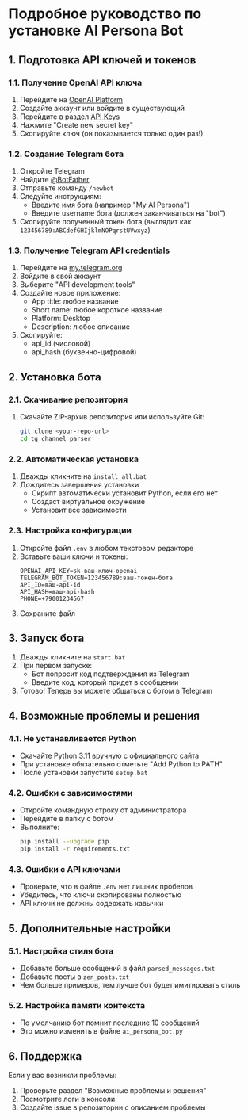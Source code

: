 # Подробное руководство по установке AI Persona Bot

## 1. Подготовка API ключей и токенов

### 1.1. Получение OpenAI API ключа
1. Перейдите на [OpenAI Platform](https://platform.openai.com/)
2. Создайте аккаунт или войдите в существующий
3. Перейдите в раздел [API Keys](https://platform.openai.com/api-keys)
4. Нажмите "Create new secret key"
5. Скопируйте ключ (он показывается только один раз!)

### 1.2. Создание Telegram бота
1. Откройте Telegram
2. Найдите [@BotFather](https://t.me/BotFather)
3. Отправьте команду `/newbot`
4. Следуйте инструкциям:
   - Введите имя бота (например "My AI Persona")
   - Введите username бота (должен заканчиваться на "bot")
5. Скопируйте полученный токен бота (выглядит как `123456789:ABCdefGHIjklmNOPqrstUVwxyz`)

### 1.3. Получение Telegram API credentials
1. Перейдите на [my.telegram.org](https://my.telegram.org/auth)
2. Войдите в свой аккаунт
3. Выберите "API development tools"
4. Создайте новое приложение:
   - App title: любое название
   - Short name: любое короткое название
   - Platform: Desktop
   - Description: любое описание
5. Скопируйте:
   - api_id (числовой)
   - api_hash (буквенно-цифровой)

## 2. Установка бота

### 2.1. Скачивание репозитория
1. Скачайте ZIP-архив репозитория или используйте Git:
   ```bash
   git clone <your-repo-url>
   cd tg_channel_parser
   ```

### 2.2. Автоматическая установка
1. Дважды кликните на `install_all.bat`
2. Дождитесь завершения установки
   - Скрипт автоматически установит Python, если его нет
   - Создаст виртуальное окружение
   - Установит все зависимости

### 2.3. Настройка конфигурации
1. Откройте файл `.env` в любом текстовом редакторе
2. Вставьте ваши ключи и токены:
   ```
   OPENAI_API_KEY=sk-ваш-ключ-openai
   TELEGRAM_BOT_TOKEN=123456789:ваш-токен-бота
   API_ID=ваш-api-id
   API_HASH=ваш-api-hash
   PHONE=+79001234567
   ```
3. Сохраните файл

## 3. Запуск бота

1. Дважды кликните на `start.bat`
2. При первом запуске:
   - Бот попросит код подтверждения из Telegram
   - Введите код, который придет в сообщении
3. Готово! Теперь вы можете общаться с ботом в Telegram

## 4. Возможные проблемы и решения

### 4.1. Не устанавливается Python
- Скачайте Python 3.11 вручную с [официального сайта](https://www.python.org/downloads/)
- При установке обязательно отметьте "Add Python to PATH"
- После установки запустите `setup.bat`

### 4.2. Ошибки с зависимостями
- Откройте командную строку от администратора
- Перейдите в папку с ботом
- Выполните:
  ```bash
  pip install --upgrade pip
  pip install -r requirements.txt
  ```

### 4.3. Ошибки с API ключами
- Проверьте, что в файле `.env` нет лишних пробелов
- Убедитесь, что ключи скопированы полностью
- API ключи не должны содержать кавычки

## 5. Дополнительные настройки

### 5.1. Настройка стиля бота
- Добавьте больше сообщений в файл `parsed_messages.txt`
- Добавьте посты в `zen_posts.txt`
- Чем больше примеров, тем лучше бот будет имитировать стиль

### 5.2. Настройка памяти контекста
- По умолчанию бот помнит последние 10 сообщений
- Это можно изменить в файле `ai_persona_bot.py`

## 6. Поддержка

Если у вас возникли проблемы:
1. Проверьте раздел "Возможные проблемы и решения"
2. Посмотрите логи в консоли
3. Создайте issue в репозитории с описанием проблемы
